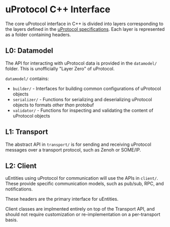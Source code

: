 # uProtocol C++ Interface

The core uProtocol interface in C++ is divided into layers corresponding to the
layers defined in the [uProtocol specifications](https://github.com/eclipse-uprotocol/up-spec).
Each layer is represented as a folder containing headers.

## L0: Datamodel

The API for interacting with uProtocol data is provided in the `datamodel/`
folder. This is unofficially "Layer Zero" of uProtocol.

`datamodel/` contains:

* `builder/` - Interfaces for building common configurations of uProtocol objects
* `serializer/` - Functions for serializing and deserializing uProtocol objects to formats _other than_ protobuf
* `validator/` - Functions for inspecting and validating the content of uProtocol objects

## L1: Transport

The abstract API in `transport/` is for sending and receiving uProtocol
messages over a transport protocol, such as Zenoh or SOME/IP.

## L2: Client

uEntities using uProtocol for communication will use the APIs in `client/`.
These provide specific communication models, such as pub/sub, RPC, and
notifications.

These headers are the primary interface for uEntities.

Client classes are implmented entirely on top of the Transport API, and should
not require customization or re-implementation on a per-transport basis.

